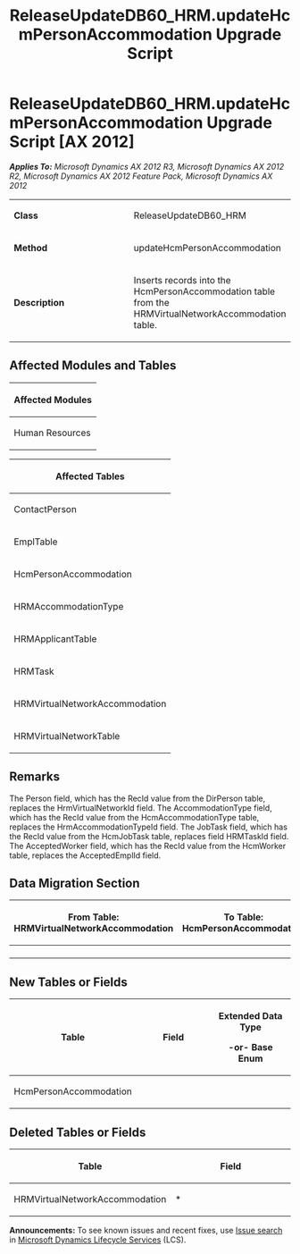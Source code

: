 ﻿---
title: ReleaseUpdateDB60_HRM.updateHcmPersonAccommodation Upgrade Script
TOCTitle: ReleaseUpdateDB60_HRM.updateHcmPersonAccommodation Upgrade Script
ms:assetid: 0d2a5b8c-0851-67d6-8823-a79aa15b8035
ms:mtpsurl: https://msdn.microsoft.com/en-us/library/JJ735706(v=AX.60)
ms:contentKeyID: 49706613
ms.date: 05/18/2015
mtps_version: v=AX.60
---

# ReleaseUpdateDB60\_HRM.updateHcmPersonAccommodation Upgrade Script [AX 2012]


_**Applies To:** Microsoft Dynamics AX 2012 R3, Microsoft Dynamics AX 2012 R2, Microsoft Dynamics AX 2012 Feature Pack, Microsoft Dynamics AX 2012_

<table>
<colgroup>
<col style="width: 50%" />
<col style="width: 50%" />
</colgroup>
<tbody>
<tr class="odd">
<td><p><strong>Class</strong></p></td>
<td><p>ReleaseUpdateDB60_HRM</p></td>
</tr>
<tr class="even">
<td><p><strong>Method</strong></p></td>
<td><p>updateHcmPersonAccommodation</p></td>
</tr>
<tr class="odd">
<td><p><strong>Description</strong></p></td>
<td><p>Inserts records into the HcmPersonAccommodation table from the HRMVirtualNetworkAccommodation table.</p></td>
</tr>
</tbody>
</table>


## Affected Modules and Tables

<table>
<colgroup>
<col style="width: 100%" />
</colgroup>
<thead>
<tr class="header">
<th><p>Affected Modules</p></th>
</tr>
</thead>
<tbody>
<tr class="odd">
<td><p>Human Resources</p></td>
</tr>
</tbody>
</table>


<table>
<colgroup>
<col style="width: 100%" />
</colgroup>
<thead>
<tr class="header">
<th><p>Affected Tables</p></th>
</tr>
</thead>
<tbody>
<tr class="odd">
<td><p>ContactPerson</p></td>
</tr>
<tr class="even">
<td><p>EmplTable</p></td>
</tr>
<tr class="odd">
<td><p>HcmPersonAccommodation</p></td>
</tr>
<tr class="even">
<td><p>HRMAccommodationType</p></td>
</tr>
<tr class="odd">
<td><p>HRMApplicantTable</p></td>
</tr>
<tr class="even">
<td><p>HRMTask</p></td>
</tr>
<tr class="odd">
<td><p>HRMVirtualNetworkAccommodation</p></td>
</tr>
<tr class="even">
<td><p>HRMVirtualNetworkTable</p></td>
</tr>
</tbody>
</table>


## Remarks

The Person field, which has the RecId value from the DirPerson table, replaces the HrmVirtualNetworkId field. The AccommodationType field, which has the RecId value from the HcmAccommodationType table, replaces the HrmAccommodationTypeId field. The JobTask field, which has the RecId value from the HcmJobTask table, replaces field HRMTaskId field. The AcceptedWorker field, which has the RecId value from the HcmWorker table, replaces the AcceptedEmplId field.

## Data Migration Section

<table>
<colgroup>
<col style="width: 50%" />
<col style="width: 50%" />
</colgroup>
<thead>
<tr class="header">
<th><p>From Table: HRMVirtualNetworkAccommodation</p></th>
<th><p>To Table: HcmPersonAccommodation</p></th>
</tr>
</thead>
<tbody>
<tr class="odd">
<td><p></p></td>
<td><p></p></td>
</tr>
</tbody>
</table>


## New Tables or Fields

<table>
<colgroup>
<col style="width: 33%" />
<col style="width: 33%" />
<col style="width: 33%" />
</colgroup>
<thead>
<tr class="header">
<th><p>Table</p></th>
<th><p>Field</p></th>
<th><p>Extended Data Type</p>
<p>-or- Base Enum</p></th>
</tr>
</thead>
<tbody>
<tr class="odd">
<td><p>HcmPersonAccommodation</p></td>
<td><p></p></td>
<td><p></p></td>
</tr>
</tbody>
</table>


## Deleted Tables or Fields

<table>
<colgroup>
<col style="width: 50%" />
<col style="width: 50%" />
</colgroup>
<thead>
<tr class="header">
<th><p>Table</p></th>
<th><p>Field</p></th>
</tr>
</thead>
<tbody>
<tr class="odd">
<td><p>HRMVirtualNetworkAccommodation</p></td>
<td><p>*</p></td>
</tr>
</tbody>
</table>

  
**Announcements:** To see known issues and recent fixes, use [Issue search](http://go.microsoft.com/fwlink/?linkid=389258) in [Microsoft Dynamics Lifecycle Services](http://go.microsoft.com/fwlink/?linkid=306505) (LCS).

